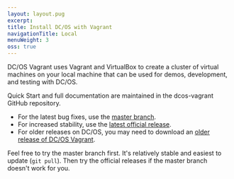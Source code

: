 ```yaml
---
layout: layout.pug
excerpt:
title: Install DC/OS with Vagrant
navigationTitle: Local
menuWeight: 3
oss: true
---
```


DC/OS Vagrant uses Vagrant and VirtualBox to create a cluster of virtual machines on your local machine that can be used for demos, development, and testing with DC/OS.

Quick Start and full documentation are maintained in the dcos-vagrant GitHub repository.

- For the latest bug fixes, use the [master branch](https://github.com/dcos/dcos-vagrant/).
- For increased stability, use the [latest official release](https://github.com/dcos/dcos-vagrant/releases/latest/).
- For older releases on DC/OS, you may need to download an [older release of DC/OS Vagrant](https://github.com/dcos/dcos-vagrant/releases/).

Feel free to try the master branch first. It's relatively stable and easiest to update (`git pull`). Then try the official releases if the master branch doesn't work for you.

